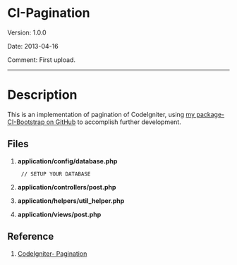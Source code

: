 # CI-Pagination #

Version: 1.0.0

Date: 2013-04-16

Comment: First upload.

----------

# Description #

This is an implementation of pagination of CodeIgniter, using [my package-CI-Bootstrap on GitHub](https://github.com/andro0929/package-CI-bootstrap) to accomplish further development.

## Files ##

1. **application/config/database.php**

		// SETUP YOUR DATABASE

2. **application/controllers/post.php**
	
3. **application/helpers/util_helper.php**
	
4. **application/views/post.php**


## Reference ##

1. [CodeIgniter- Pagination](http://ellislab.com/codeigniter/user-guide/libraries/pagination.html)